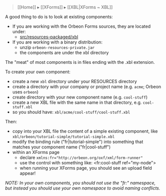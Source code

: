 > [[Home]] ▸ [[XForms]] ▸ [[XBL|XForms ~ XBL]]

A good thing to do is to look at existing components:

* If you are working with the Orbeon Forms sources, they are located under:
    * [src/resources-packaged/xbl](https://github.com/orbeon/orbeon-forms/tree/master/src/resources-packaged/xbl)
* If you are working with a binary distribution:
    * unzip `orbeon-resources-private.jar`
    * the components are under the xbl directory

The "meat" of most components is in files ending with the .xbl extension.

To create your own component:

* create a new `xbl` directory under your RESOURCES directory
* create a directory with your company or project name (e.g. `acme`; Orbeon uses `orbeon`)
* create directory with your new component name (e.g. `cool-stuff`)
* create a new XBL file with the same name in that directory, e.g. `cool-stuff.xbl`
* so you should have: `xbl/acme/cool-stuff/cool-stuff.xbl`

Then:

* copy into your XBL file the content of a simple existing component, like `xbl/orbeon/tutorial-simple/tutorial-simple.xbl`
* modify the binding rule ("fr|tutorial-simple") into something that matches your component name ("fr|cool-stuff")
* within an XForms page
    * declare `xmlns:fr="http://orbeon.org/oxf/xml/form-runner"`
    * use the control with something like: <fr:cool-stuff ref="my-node">
    * when running your XForms page, you should see an upload field appear!

_NOTE: In your own components, you should not use the "fr:" namespace, but instead you should use your own namespace to avoid naming conflicts._